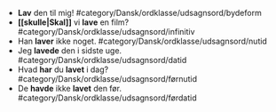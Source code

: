 - **Lav** den til mig! #category/Dansk/ordklasse/udsagnsord/bydeform
- **[[skulle|Skal]]** vi **lave** en film? #category/Dansk/ordklasse/udsagnsord/infinitiv
- Han **laver** ikke noget. #category/Dansk/ordklasse/udsagnsord/nutid
- Jeg **lavede** den i sidste uge. #category/Dansk/ordklasse/udsagnsord/datid
- Hvad **har** du **lavet** i dag? #category/Dansk/ordklasse/udsagnsord/førnutid
- De **havde** ikke **lavet** den før. #category/Dansk/ordklasse/udsagnsord/førdatid